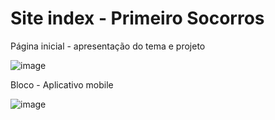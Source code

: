 # Site index - Primeiro Socorros 

Página inicial - apresentação do tema e projeto 

![image](https://user-images.githubusercontent.com/61033365/186042849-f6a22758-c6a0-4d06-b8f5-604de7334a2b.png)

Bloco - Aplicativo mobile 

![image](https://user-images.githubusercontent.com/61033365/186043141-e8db4fd1-196a-4cc9-ab12-aea5dcb5953a.png)
